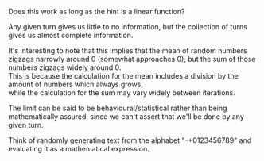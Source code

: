 Does this work as long as the hint is a linear function?

Any given turn gives us little to no information, but the collection of turns gives us almost complete information.

It's interesting to note that this implies that the mean of random numbers zigzags narrowly around 0 (somewhat approaches 0), but the sum of those numbers zigzags widely around 0.   
This is because the calculation for the mean includes a division by the amount of numbers which always grows,  
while the calculation for the sum may vary widely between iterations.  

The limit can be said to be behavioural/statistical rather than being mathematically assured, since we can't assert that we'll be done by any given turn.  


Think of randomly generating text from the alphabet "-+0123456789" and evaluating it as a mathematical expression.  



